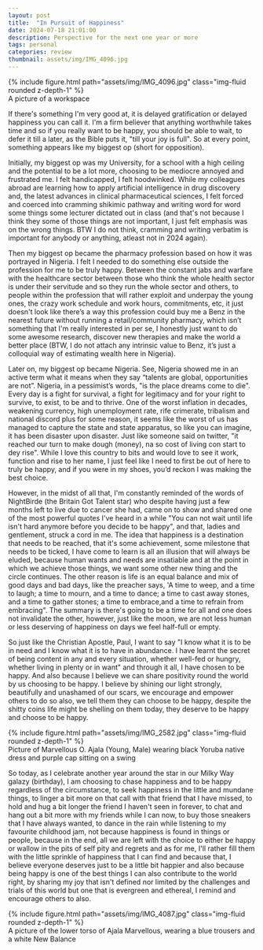 ```yaml
---
layout: post
title:  "In Pursuit of Happiness"
date: 2024-07-18 21:01:00
description: Perspective for the next one year or more 
tags: personal 
categories: review
thumbnail: assets/img/IMG_4096.jpg
---
```


<div class="row mt-3">
    <div class="col-sm mt-3 mt-md-0">
        {% include figure.html path="assets/img/IMG_4096.jpg" class="img-fluid rounded z-depth-1" %}
    </div>
    </div>
<div class="caption">
    A picture of a workspace
</div>

If there's something I'm very good at, it is delayed gratification or delayed happiness you can call it. I'm a firm believer that anything worthwhile takes time and so if you really want to be happy, you should be able to wait, to defer it till a later, as the Bible puts it, "till your joy is full". So at every point, something appears like my biggest op (short for opposition). 

Initially, my biggest op was my University, for a school with a high ceiling and the potential to be a lot more, choosing to be mediocre annoyed and frustrated me. I felt handicapped, I felt hoodwinked. While my colleagues abroad are learning how to apply artificial intelligence in drug discovery and, the latest advances in clinical pharmaceutical sciences, I felt forced and coerced into cramming shikimic pathway and writing word for word some things some lecturer dictated out in class (and that's not because I think they some of those things are not important, I just felt emphasis was on the wrong things. BTW I do not think, cramming and writing verbatim is important for anybody or anything, atleast not in 2024 again). 

Then my biggest op became the pharmacy profession based on how it was portrayed in Nigeria. I felt I needed to do something else outside the profession for me to be truly happy. Between the constant jabs and warfare with the healthcare sector between those who think the whole health sector is under their servitude and so they run the whole sector and others, to people within the profession that will rather exploit and underpay the young ones, the crazy work schedule and work hours, commitments, etc, it just doesn't look like there’s a way this profession could buy me a Benz in the nearest future without running a retail/community pharmacy, which isn’t something that I'm really interested in per se, I honestly just want to do some awesome research, discover new therapies and make the world a better place (BTW, I do not attach any intrinsic value to Benz, it’s just a colloquial way of estimating wealth here in Nigeria).

Later on, my biggest op became Nigeria. See, Nigeria showed me in an active term what it means when they say “talents are global, opportunities are not”. Nigeria, in a pessimist’s words, "is the place dreams come to die". Every day is a fight for survival, a fight for legitimacy and for your right to survive, to exist, to be and to thrive. One of the worst inflation in decades, weakening currency, high unemployment rate, rife crimerate, tribalism and national discord plus for some reason, it seems like the worst of us has managed to capture the state and state apparatus, so like you can imagine, it has been disaster upon disaster. Just like someone said on twitter, "it reached our turn to make dough (money), na so cost of living con start to dey rise". While I love this country to bits and would love to see it work, function and rise to her name, I just feel like I need to first be out of here to truly be happy, and if you were in my shoes, you’d reckon I was making the best choice.

However, in the midst of all that, I'm constantly reminded of the words of NightBirde (the Britain Got Talent star) who despite having just a few months left to live due to cancer she had, came on to show and shared one of the most powerful quotes I've heard in a while "You can not wait until life isn't hard anymore before you decide to be happy", and that, ladies and gentlement, struck a cord in me. The idea that happiness is a destination that needs to be reached, that it's some achievement, some milestone that needs to be ticked, I have come to learn is all an illusion that will always be eluded, because human wants and needs are insatiable and at the point in which we achieve those things, we want some other new thing and the circle continues. The other reason is life is an equal balance and mix of good days and bad days, like the preacher says, 'A time to weep, and a time to laugh; a time to mourn, and a time to dance; a time to cast away stones, and a time to gather stones; a time to embrace,and a time to refrain from embracing". The summary is there's going to be a time for all and one does not invalidate the other, however, just like the moon, we are not less human or less deserving of happiness on days we feel half-full or empty. 

So just like the Christian Apostle, Paul, I want to say "I know what it is to be in need and I know what it is to have in abundance. I have learnt the secret of being content in any and every situation, whether well-fed or hungry, whether living in plenty or in want" and through it all, I have chosen to be happy. And also because I believe we can share positivity round the world by us choosing to be happy. I believe by shining our light strongly, beautifully and unashamed of our scars, we encourage and empower others to do so also, we tell them they can choose to be happy, despite the shitty coins life might be shelling on them today, they deserve to be happy and choose to be happy.

<div class="row mt-3">
    <div class="col-sm mt-3 mt-md-0">
        {% include figure.html path="assets/img/IMG_2582.jpg" class="img-fluid rounded z-depth-1" %}
    </div>
    </div>
<div class="caption">
    Picture of Marvellous O. Ajala (Young, Male) wearing black Yoruba native dress and purple cap sitting on a swing
</div>

So today, as I celebrate another year around the star in our Milky Way galazy (birthday), I am choosing to chase happiness and to be happy regardless of the circumstance, to seek happiness in the little and mundane things, to linger a bit more on that call with that friend that I have missed, to hold and hug a bit longer the friend I haven't seen in forever, to chat and hang out a bit more with my friends while I can now, to buy those sneakers that I have always wanted, to dance in the rain while listening to my favourite childhood jam, not because happiness is found in things or people, because in the end, all we are left with the choice to either be happy or wallow in the pits of self pity and regrets and as for me, I'll rather fill them with the little sprinkle of happiness that I can find and because that, I believe everyone deserves just to be a little bit happier and also because being happy is one of the best things I can also contribute to the world right, by sharing my joy that isn't defined nor limited by the challenges and trials of this world but one that is evergreen and ethereal, I remind and encourage others to also.

<div class="row mt-3">
    <div class="col-sm mt-3 mt-md-0">
        {% include figure.html path="assets/img/IMG_4087.jpg" class="img-fluid rounded z-depth-1" %}
    </div>
    </div>
<div class="caption">
    A picture of the lower torso of Ajala Marvellous, wearing a blue trousers and a white New Balance
</div>

